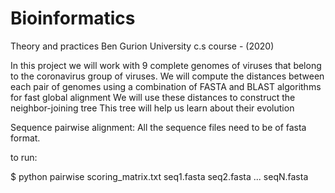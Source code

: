 # Bioinformatics
Theory and practices Ben Gurion University c.s course - (2020)


In this project we will work with 9 complete genomes of viruses that belong to the coronavirus group of viruses.
    We will compute the distances between each pair of genomes using a combination of FASTA and BLAST algorithms for
    fast global alignment
    We will use these distances to construct the neighbor-joining tree
    This tree will help us learn about their evolution
    
Sequence pairwise alignment: All the sequence files need to be of fasta format.

to run: 


$ python pairwise scoring_matrix.txt seq1.fasta seq2.fasta ... seqN.fasta
